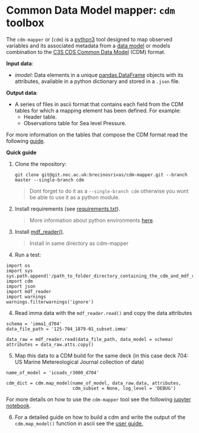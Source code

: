 # Common Data Model mapper: `cdm` toolbox

The `cdm-mapper` or (`cdm`) is a [python3](https://www.python.org/) tool designed to map observed variables and its associated metadata from a [data
model](https://cds.climate.copernicus.eu/toolbox/doc/how-to/15_how_to_understand_the_common_data_model/15_how_to_understand_the_common_data_model.html) or models combination to the [C3S CDS Common Data Model](https://git.noc.ac.uk/brecinosrivas/cdm-mapper/-/blob/master/docs/cdm_latest.pdf) (CDM) format. 

**Input data**:

- _imodel_: Data elements in a unique [pandas.DataFrame](https://pandas.pydata.org/pandas-docs/stable/reference/api/pandas.DataFrame.html) objects with its attributes, available in a python dictionary and stored in a `.json` file. 

**Output data**:

- A series of files in ascii format that contains each field from the CDM tables for which a mapping element has been defined. For example:
   - Header table. 
   - Observations table for Sea level Pressure. 
   
For more information on the tables that compose the CDM format read the following [guide](https://git.noc.ac.uk/brecinosrivas/cdm-mapper/-/blob/master/docs/cdm_latest.pdf).

**Quick guide**

1. Clone the repository:
   ```
   git clone git@git.noc.ac.uk:brecinosrivas/cdm-mapper.git --branch master --single-branch cdm
   ```
   > Dont forget to do it as a `--single-branch cdm` otherwise you wont be able to use it as a python module.


2. Install requirements (see [requirements.txt](https://git.noc.ac.uk/brecinosrivas/cdm-mapper/-/blob/master/requirements.txt)).
   > More information about python environments [here](https://git.noc.ac.uk/brecinosrivas/guide-to-jupyter-notebooks).
    
3. Install [mdf_reader()](https://git.noc.ac.uk/brecinosrivas/mdf_reader). 
   > Install in same directory as cdm-mapper
   
3. Run a test:
```
import os
import sys
sys.path.append('/path_to_folder_directory_containing_the_cdm_and_mdf_reader_folder/')
import cdm
import json
import mdf_reader
import warnings
warnings.filterwarnings('ignore')
```
4. Read imma data with the `mdf_reader.read()` and copy the data attributes 
```
schema = 'imma1_d704'
data_file_path = '125-704_1879-01_subset.imma'

data_raw = mdf_reader.read(data_file_path, data_model = schema)
attributes = data_raw.atts.copy()
```

5. Map this data to a CDM build for the same deck (in this case deck 704: US Marine Metereological Journal collection of data)
```
name_of_model = 'icoads_r3000_d704'

cdm_dict = cdm.map_model(name_of_model, data_raw.data, attributes, 
                         cdm_subset = None, log_level = 'DEBUG')

```

For more details on how to use the `cdm-mapper` tool see the following [jupyter notebook](https://git.noc.ac.uk/brecinosrivas/cdm-mapper/-/blob/master/docs/notebooks/CDM_mapper_example_deck704.ipynb).

6. For a detailed guide on how to build a cdm and write the output of the `cdm.map_model()` function in ascii see the [user guide.](https://git.noc.ac.uk/brecinosrivas/cdm-mapper/-/tree/master/docs)